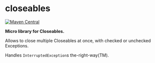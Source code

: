 closeables
====

[![Maven Central](https://img.shields.io/maven-central/v/de.mklinger.micro/closeables.svg)](http://search.maven.org/#search%7Cgav%7C1%7Cg%3A%22de.mklinger.micro%22%20AND%20a%3A%22closeables%22)

**Micro library for Closeables.**

Allows to close multiple Closeables at once, with checked or unchecked Exceptions.

Handles `InterruptedException`s the-right-way(TM).

